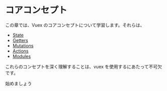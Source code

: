 # コアコンセプト

この章では、Vuex のコアコンセプトについて学習します。それらは、
  - [State](state.md)
  - [Getters](getters.md)
  - [Mutations](mutations.md)
  - [Actions](actions.md)
  - [Modules](modules.md)

これらのコンセプトを深く理解することは、vuex を使用するにあたって不可欠です。

始めましょう
